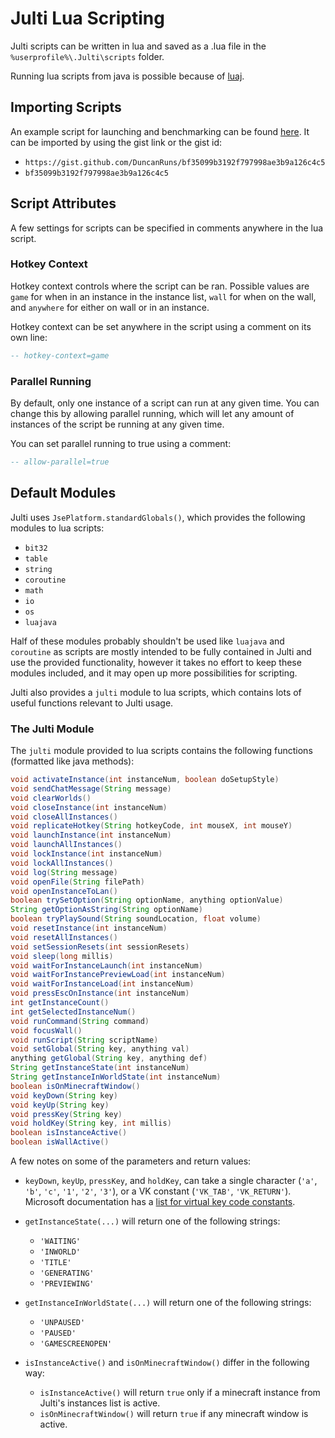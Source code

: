 # Julti Lua Scripting

Julti scripts can be written in lua and saved as a .lua file in the `%userprofile%\.Julti\scripts` folder.

Running lua scripts from java is possible because of [luaj](https://github.com/luaj/luaj).

## Importing Scripts

An example script for launching and benchmarking can be found [here](https://gist.github.com/DuncanRuns/bf35099b3192f797998ae3b9a126c4c5).
It can be imported by using the gist link or the gist id:
- `https://gist.github.com/DuncanRuns/bf35099b3192f797998ae3b9a126c4c5`
- `bf35099b3192f797998ae3b9a126c4c5`


## Script Attributes

A few settings for scripts can be specified in comments anywhere in the lua script.

### Hotkey Context

Hotkey context controls where the script can be ran.
Possible values are `game` for when in an instance in the instance list,
`wall` for when on the wall, and `anywhere` for either on wall or in an instance.

Hotkey context can be set anywhere in the script using a comment on its own line:

```lua
-- hotkey-context=game
```

### Parallel Running

By default, only one instance of a script can run at any given time. You can change this by allowing parallel running,
which will let any amount of instances of the script be running at any given time.

You can set parallel running to true using a comment:

```lua
-- allow-parallel=true
```

## Default Modules

Julti uses `JsePlatform.standardGlobals()`, which provides the following modules to lua scripts:
- `bit32`
- `table`
- `string`
- `coroutine`
- `math`
- `io`
- `os`
- `luajava`

Half of these modules probably shouldn't be used like `luajava` and `coroutine` as scripts are mostly intended to be
fully contained in Julti and use the provided functionality, however it takes no effort to keep these modules included,
and it may open up more possibilities for scripting.

Julti also provides a `julti` module to lua scripts, which contains lots of useful functions relevant to Julti usage.

### The Julti Module

The `julti` module provided to lua scripts contains the following functions (formatted like java methods):
```java
void activateInstance(int instanceNum, boolean doSetupStyle)
void sendChatMessage(String message)
void clearWorlds()
void closeInstance(int instanceNum)
void closeAllInstances()
void replicateHotkey(String hotkeyCode, int mouseX, int mouseY)
void launchInstance(int instanceNum)
void launchAllInstances()
void lockInstance(int instanceNum)
void lockAllInstances()
void log(String message)
void openFile(String filePath)
void openInstanceToLan()
boolean trySetOption(String optionName, anything optionValue)
String getOptionAsString(String optionName)
boolean tryPlaySound(String soundLocation, float volume)
void resetInstance(int instanceNum)
void resetAllInstances()
void setSessionResets(int sessionResets)
void sleep(long millis)
void waitForInstanceLaunch(int instanceNum)
void waitForInstancePreviewLoad(int instanceNum)
void waitForInstanceLoad(int instanceNum)
void pressEscOnInstance(int instanceNum)
int getInstanceCount()
int getSelectedInstanceNum()
void runCommand(String command)
void focusWall()
void runScript(String scriptName)
void setGlobal(String key, anything val)
anything getGlobal(String key, anything def)
String getInstanceState(int instanceNum)
String getInstanceInWorldState(int instanceNum)
boolean isOnMinecraftWindow()
void keyDown(String key)
void keyUp(String key)
void pressKey(String key)
void holdKey(String key, int millis)
boolean isInstanceActive()
boolean isWallActive()
```

A few notes on some of the parameters and return values:
- `keyDown`, `keyUp`, `pressKey`, and `holdKey`, can take a single character (`'a'`, `'b'`, `'c'`, `'1'`, `'2'`, `'3'`), or a VK constant (`'VK_TAB'`, `'VK_RETURN'`). Microsoft documentation has a [list for virtual key code constants](https://learn.microsoft.com/en-us/windows/win32/inputdev/virtual-key-codes).


- `getInstanceState(...)` will return one of the following strings:
  - `'WAITING'`
  - `'INWORLD'`
  - `'TITLE'`
  - `'GENERATING'`
  - `'PREVIEWING'`


- `getInstanceInWorldState(...)` will return one of the following strings:
  - `'UNPAUSED'`
  - `'PAUSED'`
  - `'GAMESCREENOPEN'`


- `isInstanceActive()` and `isOnMinecraftWindow()` differ in the following way: 
  - `isInstanceActive()` will return `true` only if a minecraft instance from Julti's instances list is active.
  - `isOnMinecraftWindow()` will return `true` if any minecraft window is active.